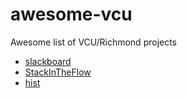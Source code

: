 # awesome-vcu
Awesome list of VCU/Richmond projects

* [slackboard](https://gitlab.com/MicahParks/slackboard)
* [StackInTheFlow](https://github.com/vcu-swim-lab/stack-intheflow)
* [hist](https://github.com/JustinMMiller/CUtils)
